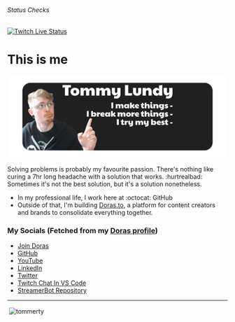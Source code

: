 ###### Status Checks
[![Twitch Live Status](https://github.com/tommerty/tommerty/actions/workflows/livestream.yml/badge.svg)](https://github.com/tommerty/tommerty/actions/workflows/livestream.yml)
# This is me
[![Twitch Live Banner](/assets/banner.png)](https://doras.to/tommerty)

Solving problems is probably my favourite passion. There's nothing like curing a 7hr long headache with a solution that works. :hurtrealbad: 
Sometimes it's not the best solution, but it's a solution nonetheless.

- In my professional life, I work here at :octocat: GitHub
- Outside of that, I'm building [Doras.to](https://doras.to), a platform for content creators and brands to consolidate everything together.

### My Socials (Fetched from my [Doras profile](https://doras.to/tommerty))

<!-- Social Start -->
- [Join Doras](https://doras.to)
- [GitHub](https://github.com/tommerty)
- [YouTube](https://youtube.com/@dorasto)
- [LinkedIn](https://www.linkedin.com/in/tommylundy/)
- [Twitter](https://x.com/tommerty)
- [Twitch Chat In VS Code](https://marketplace.visualstudio.com/items?itemName=Tommerty.twitchchat&ssr=false#review-details)
- [StreamerBot Repository](https://github.com/tommerty/streamerbot-files)
<!-- Socials End -->

---

<p>&nbsp;<img align="center" src="https://github-readme-stats.vercel.app/api?username=tommerty&show_icons=true&locale=en" alt="tommerty" /></p>